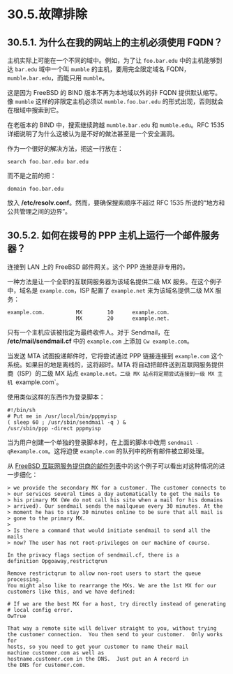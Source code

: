 # 30.5.故障排除

## 30.5.1. 为什么在我的网站上的主机必须使用 FQDN？

主机实际上可能在一个不同的域中。例如，为了让 `foo.bar.edu` 中的主机能够到达 `bar.edu` 域中一个叫 `mumble` 的主机，要用完全限定域名 FQDN，`mumble.bar.edu`，而能只用 `mumble`。

这是因为 FreeBSD 的 BIND 版本不再为本地域以外的非 FQDN 提供默认缩写。像 `mumble` 这样的非限定主机必须以 `mumble.foo.bar.edu` 的形式出现，否则就会在根域中搜索到它。

在老版本的 BIND 中，搜索继续跨越 `mumble.bar.edu` 和 `mumble.edu`。RFC 1535 详细说明了为什么这被认为是不好的做法甚至是一个安全漏洞。

作为一个很好的解决方法，把这一行放在：

```
search foo.bar.edu bar.edu
```

而不是之前的把：

```
domain foo.bar.edu
```

放入 **/etc/resolv.conf**。然而，要确保搜索顺序不超过 RFC 1535 所说的“地方和公共管理之间的边界”。

## 30.5.2. 如何在拨号的 PPP 主机上运行一个邮件服务器？

连接到 LAN 上的 FreeBSD 邮件网关。这个 PPP 连接是非专用的。

一种方法是让一个全职的互联网服务器为该域名提供二级 MX 服务。在这个例子中，域名是 `example.com`，ISP 配置了 `example.net` 来为该域名提供二级 MX 服务：

```
example.com.          MX        10      example.com.
                      MX        20      example.net.
```

只有一个主机应该被指定为最终收件人。对于 Sendmail，在 **/etc/mail/sendmail.cf** 中的 `example.com` 上添加 `Cw example.com`。

当发送 MTA 试图投递邮件时，它将尝试通过 PPP 链接连接到 `example.com` 这个系统。如果目的地是离线的，这将超时。MTA 将自动把邮件送到互联网服务提供商（ISP）的二级 MX 站点 `example.net。二级 MX 站点将定期尝试连接到一级 MX 主机 `example.com`。

使用类似这样的东西作为登录脚本：

```
#!/bin/sh
# Put me in /usr/local/bin/pppmyisp
( sleep 60 ; /usr/sbin/sendmail -q ) &
/usr/sbin/ppp -direct pppmyisp
```

当为用户创建一个单独的登录脚本时，在上面的脚本中改用 `sendmail -qRexample.com`。这将迫使 `example.com` 的队列中的所有邮件被立即处理。

从 [FreeBSD 互联网服务提供商的邮件列表](https://lists.freebsd.org/subscription/freebsd-isp)中的这个例子可以看出对这种情况的进一步细化：

```
> we provide the secondary MX for a customer. The customer connects to
> our services several times a day automatically to get the mails to
> his primary MX (We do not call his site when a mail for his domains
> arrived). Our sendmail sends the mailqueue every 30 minutes. At the
> moment he has to stay 30 minutes online to be sure that all mail is
> gone to the primary MX.
>
> Is there a command that would initiate sendmail to send all the mails
> now? The user has not root-privileges on our machine of course.

In the privacy flags section of sendmail.cf, there is a
definition Opgoaway,restrictqrun

Remove restrictqrun to allow non-root users to start the queue processing.
You might also like to rearrange the MXs. We are the 1st MX for our
customers like this, and we have defined:

# If we are the best MX for a host, try directly instead of generating
# local config error.
OwTrue

That way a remote site will deliver straight to you, without trying
the customer connection.  You then send to your customer.  Only works for
hosts, so you need to get your customer to name their mail
machine customer.com as well as
hostname.customer.com in the DNS.  Just put an A record in
the DNS for customer.com.
```

